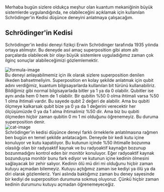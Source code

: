 Merhaba bugün sizlere oldukça meşhur olan kuantum mekaniğinin büyük sistemlerde uygulandığında, ne olabileceğini açıklamak için kullanılan Schrödinger'in Kedisi düşünce deneyini anlatmaya çalışacağım.

## Schrödinger'in Kedisi

Schrödinger'in kedisi deneyi fizikçi Erwin Schrödinger tarafında 1935 yılında ortaya atılmıştır. Bu deneyde asıl amaç superposition gibi atom altı parçalarda olabilecek bir olayı büyük sistemlere uyguladığımız zaman çok ilginç sonuçlar alabileceğimizi gözlemlemektir.

<img src="./cat-formula.jpg" alt="formula-image"  />

<br/>
Bu deneyi anlayabilmemiz için ilk olarak sizlere superposition denilen ilkeden bahsetmeliyim. Superposition en kolay şekilde anlatmak için qubit adını verdiğimiz, kuantum bilgisayarlarda kullanılan bit türünü kullanabiliriz. Bildiğimiz gibi normal bilgisayarlada bitler ya 1 ya da 0 olabilir. Qubitler ise aynı anda hem 0 hem de 1 olabilir. Bir qubitin %50 0 olma ihtimali varsa %50 1 olma ihtimali vardır. Bu sayede qubit 2 değeri de alabilir. Ama bu qubiti ölçmeye kalkarsak qubit bize ya 0 ya da 1 değerini verecektir her ölçüşümüzde 0 ya da 1 alma ihtimalimiz %50 dir. Ama biz bu qubiti ölçmeden hiçbir zaman qubitin 0 mı 1 mi olduğunu öğrenemeyiz. Bu duruma superposition denir.

<br/>
<img src="./sch-cat.png" alt="cat-image"  />


<br/>
Schrödinger'in kedisi düşünce deneyi farklı örneklerle anlatılmasına rağmen ben bugün en temel şekilde anlatacağım. Deneyde bir kedi kutu içine konuluyor ve kutu kapatılıyor. Bu kutunun içinde  %50 ihtimalle bozunma olasılığı olan bir radyoaktif kaynak ve bu radyoaktif kaynağın bozunup bozunmadığını kontrol eden bir monitör konuluyor. Eğer radyoaktif kaynak bozunduysa monitör bunu fark ediyor ve kutunun içine kedinin ölmesini sağlayacak bir zehir salıyor. Kedinin ölü mü diri mi olduğunu hiçbir zaman kutuyu açmadan bilemeyiz. Kutuyu açtığımız zaman ise kediyi ya ölü ya da diri olarak gözlemleriz. Yani aslında baktığımız zaman bu deney sayesinde bir kediyi de superposition durumuna sokmuş oluyoruz. Çünkü hiçbir zaman kedinin durumunu kutuyu açmadan öğrenemeyeceğiz.


